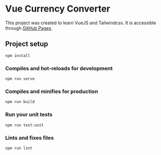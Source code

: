 # Vue Currency Converter

This project was created to learn VueJS and Tailwindcss.
It is accessible through [GitHub Pages](https://richardlnnr.github.io/vue-currency-converter/).

## Project setup

```
npm install
```

### Compiles and hot-reloads for development

```
npm run serve
```

### Compiles and minifies for production

```
npm run build
```

### Run your unit tests

```
npm run test:unit
```

### Lints and fixes files

```
npm run lint
```

